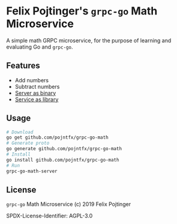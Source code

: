 # Felix Pojtinger's `grpc-go` Math Microservice

A simple math GRPC microservice, for the purpose of learning and evaluating Go and `grpc-go`.

## Features

- Add numbers
- Subtract numbers
- [Server as binary](./cmd/grpc-go-math-server/main.go)
- [Service as library](./lib/svc/svc.go)

## Usage

```bash
# Download
go get github.com/pojntfx/grpc-go-math
# Generate proto
go generate github.com/pojntfx/grpc-go-math
# Install
go install github.com/pojntfx/grpc-go-math
# Run
grpc-go-math-server
```

## License

`grpc-go` Math Microservice (c) 2019 Felix Pojtinger

SPDX-License-Identifier: AGPL-3.0
